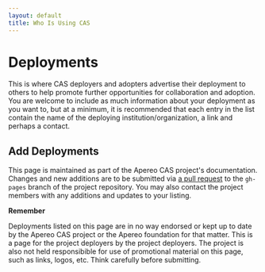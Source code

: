 ```yaml
---
layout: default
title: Who Is Using CAS
---
```


# Deployments

This is where CAS deployers and adopters advertise their deployment to others to 
help promote further opportunities for collaboration and adoption. You are welcome to include as much
information about your deployment as you want to, but at a minimum, it is recommended that each 
entry in the list contain the name of the deploying institution/organization, 
a link and perhaps a contact.

## Add Deployments

This page is maintained as part of the Apereo CAS project's documentation. Changes and new additions are to be submitted 
via [a pull request](/developer/Contributor-Guidelines.html)
to the `gh-pages` branch of the project repository. You may also contact the project members with any additions and updates to your listing.

<div class="alert alert-warning"><strong>Remember</strong><p>Deployments listed on this page are in no way endorsed or kept up to date by the
Apereo CAS project or the Apereo foundation for that matter. This is a page for the project deployers by the project deployers. The project
is also not held responsibible for use of promotional material on this page, such as links, logos, etc. Think carefully before submitting.</p></div>
